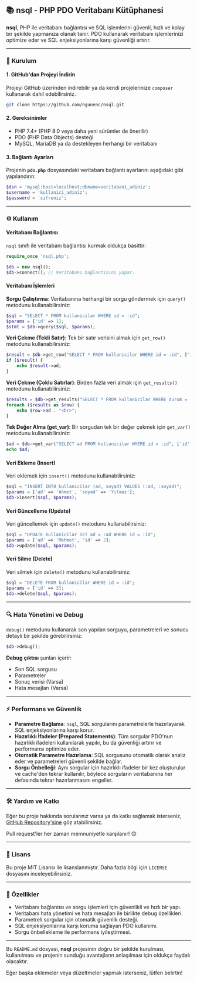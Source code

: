 ## 📚 **nsql - PHP PDO Veritabanı Kütüphanesi**

**nsql**, PHP ile veritabanı bağlantısı ve SQL işlemlerini güvenli, hızlı ve kolay bir şekilde yapmanıza olanak tanır. PDO kullanarak veritabanı işlemlerinizi optimize eder ve SQL enjeksiyonlarına karşı güvenliği artırır.

---

### 🔧 **Kurulum**

#### 1. GitHub'dan Projeyi İndirin

Projeyi GitHub üzerinden indirebilir ya da kendi projelerinize `composer` kullanarak dahil edebilirsiniz.

```bash
git clone https://github.com/ngunenc/nsql.git
```

#### 2. Gereksinimler

* PHP 7.4+ (PHP 8.0 veya daha yeni sürümler de önerilir)
* PDO (PHP Data Objects) desteği
* MySQL, MariaDB ya da destekleyen herhangi bir veritabanı

#### 3. Bağlantı Ayarları

Projenin **`pdo.php`** dosyasındaki veritabanı bağlantı ayarlarını aşağıdaki gibi yapılandırın:

```php
$dsn = 'mysql:host=localhost;dbname=veritabani_adiniz';
$username = 'kullanici_adiniz';
$password = 'sifreniz';
```

---

### ⚙️ **Kullanım**

#### Veritabanı Bağlantısı

`nsql` sınıfı ile veritabanı bağlantısı kurmak oldukça basittir:

```php
require_once 'nsql.php';

$db = new nsql();
$db->connect(); // Veritabanı bağlantısını yapar.
```

#### Veritabanı İşlemleri

**Sorgu Çalıştırma**:
Veritabanına herhangi bir sorgu göndermek için `query()` metodunu kullanabilirsiniz:

```php
$sql = "SELECT * FROM kullanicilar WHERE id = :id";
$params = ['id' => 1];
$stmt = $db->query($sql, $params);
```

**Veri Çekme (Tekli Satır)**:
Tek bir satır verisini almak için `get_row()` metodunu kullanabilirsiniz:

```php
$result = $db->get_row("SELECT * FROM kullanicilar WHERE id = :id", ['id' => 1]);
if ($result) {
    echo $result->ad;
}
```

**Veri Çekme (Çoklu Satırlar)**:
Birden fazla veri almak için `get_results()` metodunu kullanabilirsiniz:

```php
$results = $db->get_results("SELECT * FROM kullanicilar WHERE durum = :durum", ['durum' => 'aktif']);
foreach ($results as $row) {
    echo $row->ad . "<br>";
}
```

**Tek Değer Alma (get\_var)**:
Bir sorgudan tek bir değer çekmek için `get_var()` metodunu kullanabilirsiniz:

```php
$ad = $db->get_var("SELECT ad FROM kullanicilar WHERE id = :id", ['id' => 1]);
echo $ad;
```

#### Veri Ekleme (Insert)

Veri eklemek için `insert()` metodunu kullanabilirsiniz:

```php
$sql = "INSERT INTO kullanicilar (ad, soyad) VALUES (:ad, :soyad)";
$params = ['ad' => 'Ahmet', 'soyad' => 'Yılmaz'];
$db->insert($sql, $params);
```

#### Veri Güncelleme (Update)

Veri güncellemek için `update()` metodunu kullanabilirsiniz:

```php
$sql = "UPDATE kullanicilar SET ad = :ad WHERE id = :id";
$params = ['ad' => 'Mehmet', 'id' => 2];
$db->update($sql, $params);
```

#### Veri Silme (Delete)

Veri silmek için `delete()` metodunu kullanabilirsiniz:

```php
$sql = "DELETE FROM kullanicilar WHERE id = :id";
$params = ['id' => 3];
$db->delete($sql, $params);
```

---

### 🔍 **Hata Yönetimi ve Debug**

`debug()` metodunu kullanarak son yapılan sorguyu, parametreleri ve sonucu detaylı bir şekilde görebilirsiniz:

```php
$db->debug();
```

**Debug çıktısı** şunları içerir:

* Son SQL sorgusu
* Parametreler
* Sonuç verisi (Varsa)
* Hata mesajları (Varsa)

---

### ⚡ **Performans ve Güvenlik**

* **Parametre Bağlama**: `nsql`, SQL sorgularını parametrelerle hazırlayarak SQL enjeksiyonlarına karşı korur.
* **Hazırlıklı İfadeler (Prepared Statements)**: Tüm sorgular PDO'nun hazırlıklı ifadeleri kullanılarak yapılır, bu da güvenliği artırır ve performansı optimize eder.
* **Otomatik Parametre Hazırlama**: SQL sorgusunu otomatik olarak analiz eder ve parametreleri güvenli şekilde bağlar.
* **Sorgu Önbelleği**: Aynı sorgular için hazırlıklı ifadeler bir kez oluşturulur ve cache'den tekrar kullanılır, böylece sorguların veritabanına her defasında tekrar hazırlanmasını engeller.

---

### 🛠️ **Yardım ve Katkı**

Eğer bu proje hakkında sorularınız varsa ya da katkı sağlamak isterseniz, [GitHub Repository'sine](https://github.com/ngunenc/nsql) göz atabilirsiniz.

Pull request'ler her zaman memnuniyetle karşılanır! 😊

---

### 📄 **Lisans**

Bu proje MIT Lisansı ile lisanslanmıştır. Daha fazla bilgi için `LICENSE` dosyasını inceleyebilirsiniz.

---

### 🎯 **Özellikler**

* Veritabanı bağlantısı ve sorgu işlemleri için güvenlikli ve hızlı bir yapı.
* Veritabanı hata yönetimi ve hata mesajları ile birlikte debug özellikleri.
* Parametreli sorgular için otomatik güvenlik desteği.
* SQL enjeksiyonlarına karşı koruma sağlayan PDO kullanımı.
* Sorgu önbellekleme ile performans iyileştirmesi.

---

Bu `README.md` dosyası, **nsql** projesinin doğru bir şekilde kurulması, kullanılması ve projenin sunduğu avantajların anlaşılması için oldukça faydalı olacaktır.

Eğer başka eklemeler veya düzeltmeler yapmak isterseniz, lütfen belirtin!
